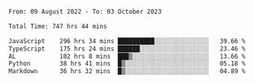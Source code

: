 
<!--START_SECTION:waka-->

```txt
From: 09 August 2022 - To: 03 October 2023

Total Time: 747 hrs 44 mins

JavaScript    296 hrs 34 mins ██████████░░░░░░░░░░░░░░░   39.66 %
TypeScript    175 hrs 24 mins ██████░░░░░░░░░░░░░░░░░░░   23.46 %
AL            102 hrs 8 mins  ███▒░░░░░░░░░░░░░░░░░░░░░   13.66 %
Python        38 hrs 41 mins  █▒░░░░░░░░░░░░░░░░░░░░░░░   05.18 %
Markdown      36 hrs 32 mins  █▒░░░░░░░░░░░░░░░░░░░░░░░   04.89 %
```

<!--END_SECTION:waka-->











